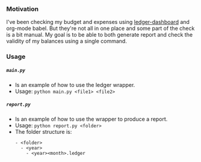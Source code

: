 ### Motivation

I've been checking my budget and expenses using [ledger-dashboard](https://github.com/Ikke/ledger-dashboard) and org-mode babel. But they're not all in one place and some part of the check is a bit manual. My goal is to be able to both generate report and check the validity of my balances using a single command.


### Usage

##### `main.py`

- Is an example of how to use the ledger wrapper.
- Usage: `python main.py <file1> <file2>`

##### `report.py`

- Is an example of how to use the wrapper to produce a report.
- Usage: `python report.py <folder>`
- The folder structure is:
    ```
    - <folder>
      - <year>
        - <year><month>.ledger
    ```
